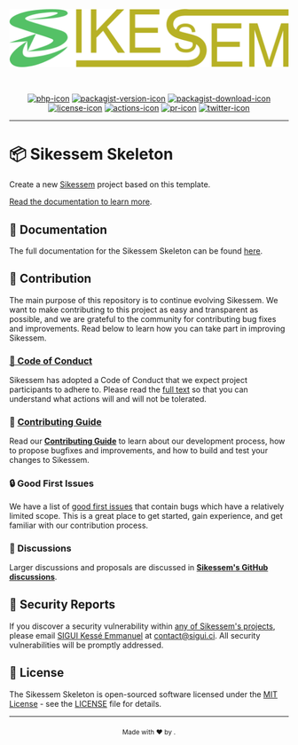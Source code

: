 <div align="center">

[![sikessem-logo]][sikessem-link]

<br/>

[![php-icon]][php-link]
[![packagist-version-icon]][packagist-version-link]
[![packagist-download-icon]][packagist-download-link]
[![license-icon]][license-link]
[![actions-icon]][actions-link]
[![pr-icon]][pr-link]
[![twitter-icon]][twitter-link]

</div>

[sikessem-logo]: https://github.com/sikessem/art/blob/HEAD/images/sikessem.svg
[sikessem-link]: https://sikessem.github.io "Sikessem"

[php-icon]: https://img.shields.io/badge/PHP-ccc.svg?style=flat&logo=php
[php-link]: https://github.com/sikessem/skeleton/search?l=php "PHP code"

[packagist-version-icon]: https://img.shields.io/packagist/v/sikessem/skeleton
[packagist-version-link]: https://packagist.org/packages/sikessem/skeleton "Skeleton Releases"

[packagist-download-icon]: https://img.shields.io/packagist/dt/sikessem/skeleton
[packagist-download-link]: https://packagist.org/packages/sikessem/skeleton "Skeleton Downloads"

[actions-icon]: https://github.com/sikessem/skeleton/workflows/CI/badge.svg
[actions-link]: https://github.com/sikessem/skeleton/actions "Skeleton status"

[pr-icon]: https://img.shields.io/badge/PRs-welcome-brightgreen.svg?color=brightgreen
[pr-link]: https://sikessem.github.io/contributions "PRs welcome!"

[twitter-icon]: https://img.shields.io/twitter/follow/sikessem.svg?label=@sikessem_tweets
[twitter-link]: https://twitter.com/intent/follow?screen_name=sikessem_tweets "Ping Sikessem"

[license-icon]: https://img.shields.io/badge/license-MIT-blue.svg
[license-link]: https://github.com/sikessem/skeleton/blob/HEAD/LICENSE "Skeleton License"
[conduct-link]: https://sikessem.github.io/code-of-conduct "Sikessem's Code of Conduct"
[discuss-link]: https://github.com/orgs/sikessem/discussions "Sikessem's GitHub discussions"
[docs-link]: https://sikessem.github.io/packages/skeleton "Skeleton Documentation"

***

# 📦️ Sikessem Skeleton

Create a new [Sikessem][sikessem-link] project based on this template.

[Read the documentation to learn more][docs-link].

## 📖 Documentation

The full documentation for the Sikessem Skeleton can be found [here][docs-link].

## 👏 Contribution

The main purpose of this repository is to continue evolving Sikessem. We want to make contributing to this project as easy and transparent as possible, and we are grateful to the community for contributing bug fixes and improvements. Read below to learn how you can take part in improving Sikessem.

### [👷 Code of Conduct][conduct-link]

Sikessem has adopted a Code of Conduct that we expect project participants to adhere to.
Please read the [full text][conduct-link] so that you can understand what actions will and will not be tolerated.

### 👥 [Contributing Guide][pr-link]

Read our [**Contributing Guide**][pr-link] to learn about our development process, how to propose bugfixes and improvements, and how to build and test your changes to Sikessem.

### 🔒️ Good First Issues

We have a list of [good first issues][gfi] that contain bugs which have a relatively limited scope. This is a great place to get started, gain experience, and get familiar with our contribution process.

[gfi]: https://github.com/sikessem/skeleton/labels/good%20first%20issue

### 💬 Discussions

Larger discussions and proposals are discussed in [**Sikessem's GitHub discussions**][discuss-link].

## 🔐 Security Reports

If you discover a security vulnerability within [any of Sikessem's projects][sikessem-link], please email [SIGUI Kessé Emmanuel](https://sigui.ci) at [contact@sigui.ci](mailto:contact@sigui.ci). All security vulnerabilities will be promptly addressed.

## 📄 License

The Sikessem Skeleton is open-sourced software licensed under the  [MIT License](https://opensource.org/licenses/MIT) - see the [LICENSE][license-link] file for details.

***

<div align="center"><sub>Made with ❤︎ by <a href="https://twitter.com/intent/follow?screen_name=siguici" style="content:url(https://img.shields.io/twitter/follow/siguici.svg?label=@siguici);margin-bottom:-6px">@siguici</a>.</sub></div>
